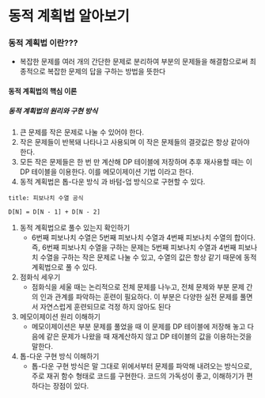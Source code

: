 # 동적 계획법 알아보기
### 동적 계획법 이란???
* 복잡한 문제를 여러 개의 간단한 문제로 분리하여 부분의 문제들을 해결함으로써 최종적으로 복잡한 문제의 답을 구하는 방법을 뜻한다
#### 동적 계획법의 핵심 이론
##### 동적 계획법의 원리와 구현 방식
1. 큰 문제를 작은 문제로 나눌 수 있어야 한다.
2.  작은 문제들이 반복돼 나타나고 사용되며 이 작은 문제들의 결괏값은 항상 같아야 한다.
3. 모든 작은 문제들은 한 번 만 계산해 DP 테이블에 저장하며 추후 재사용할 때는 이 DP 테이블을 이용한다. 이를 메모이제이션 기법 이라고 한다.
4. 동적 계획법은 톱-다운 방식 과 바텀-업 방식으로 구현할 수 있다.
```ad-note
title: 피보나치 수열 공식

D[N] = D[N - 1] + D[N - 2]
```

1.  동적 계획법으로 풀수 있는지 확인하기
	* 6번째 피보나치 수열은 5번째 피보나치 수열과 4번째 피보나치 수열의 합이다. 즉, 6번째 피보나치 수열을 구하는 문제는 5번째 피보나치 수열과 4번째 피보나치 수열을 구하는 작은 문제로 나눌 수 있고, 수열의 값은 항상 같기 때문에 동적 계획법으로 풀 수 있다.
2.  점화식 세우기
	* 점화식을 세울 때는 논리적으로 전체 문제를 나누고, 전체 문제와 부분 문제 간의 인과 관계를 파악하는 훈련이 필요하다. 이 부분은 다양한 실전 문제를 풀면서 자연스럽게 훈련되므로 걱정 하지 않아도 된다
3. 메모이제이션 원리 이해하기
	* 메모이제이션은 부분 문제를 풀었을 때 이 문제를 DP 테이블에 저장해 놓고 다음에 같은 문제가 나왔을 때 재계산하지 않고 DP 테이블의 값을 이용하는것을 말한다. 
4. 톱-다운 구현 방식 이해하기
	* 톱-다운 구현 방식은 말 그대로 위에서부터 문제를 파악해 내려오는 방식으로, 주로 재귀 함수 형태로 코드를 구현한다. 코드의 가독성이 좋고, 이해하기가 편하다는 장점이 있다.